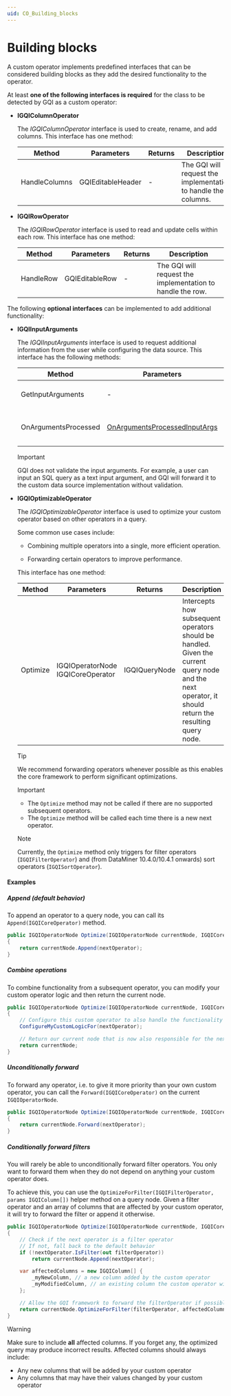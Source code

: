 ```yaml
---
uid: CO_Building_blocks
---
```


# Building blocks

A custom operator implements predefined interfaces that can be considered building blocks as they add the desired functionality to the operator.

At least **one of the following interfaces is required** for the class to be detected by GQI as a custom operator:

- **IGQIColumnOperator**

  The *IGQIColumnOperator* interface is used to create, rename, and add columns. This interface has one method:

  | **Method** | **Parameters** | **Returns** | **Description** |
  |--|--|--|--|
  | HandleColumns | GQIEditableHeader | - | The GQI will request the implementation to handle the columns. |

- **IGQIRowOperator**

  The *IGQIRowOperator* interface is used to read and update cells within each row. This interface has one method:

  | **Method** | **Parameters** | **Returns** | **Description** |
  |--|--|--|--|
  | HandleRow | GQIEditableRow | - | The GQI will request the implementation to handle the row. |

The following **optional interfaces** can be implemented to add additional functionality:

- **IGQIInputArguments**

  The *IGQIInputArguments* interface is used to request additional information from the user while configuring the data source. This interface has the following methods:

  | **Method** | **Parameters** | **Returns** | **Description** |
  |--|--|--|--|
  | GetInputArguments | - | GQIArgument[] | Asks the user for additional information during data source configuration. |
  | OnArgumentsProcessed | [OnArgumentsProcessedInputArgs](xref:GQI_OnArgumentsProcessedInputArgs) | OnArgumentsProcessedOutputArgs | Indicates that the arguments have been processed. The processed arguments can be found in the *OnArgumentsProcessedInputArgs*. |

  > [!IMPORTANT]
  > GQI does not validate the input arguments. For example, a user can input an SQL query as a text input argument, and GQI will forward it to the custom data source implementation without validation.

- **IGQIOptimizableOperator**

  The *IGQIOptimizableOperator* interface is used to optimize your custom operator based on other operators in a query.

  Some common use cases include:

  - Combining multiple operators into a single, more efficient operation.

  - Forwarding certain operators to improve performance.

  This interface has one method:

  | **Method** | **Parameters** | **Returns** | **Description** |
  |--|--|--|--|
  | Optimize | IGQIOperatorNode<br>IGQICoreOperator | IGQIQueryNode | Intercepts how subsequent operators should be handled. Given the current query node and the next operator, it should return the resulting query node. |

  > [!TIP]
  > We recommend forwarding operators whenever possible as this enables the core framework to perform significant optimizations.

  > [!IMPORTANT]
  >
  > - The `Optimize` method may not be called if there are no supported subsequent operators.
  > - The `Optimize` method will be called each time there is a new next operator.

  > [!NOTE]
  > Currently, the `Optimize` method only triggers for filter operators (`IGQIFilterOperator`) and (from DataMiner 10.4.0/10.4.1 onwards<!-- RN 37806 -->) sort operators (`IGQISortOperator`).

#### Examples

##### Append (default behavior)

To append an operator to a query node, you can call its `Append(IGQICoreOperator)` method.

```csharp
public IGQIOperatorNode Optimize(IGQIOperatorNode currentNode, IGQICoreOperator nextOperator)
{
    return currentNode.Append(nextOperator);
}
```

##### Combine operations

To combine functionality from a subsequent operator, you can modify your custom operator logic and then return the current node.

```csharp
public IGQIOperatorNode Optimize(IGQIOperatorNode currentNode, IGQICoreOperator nextOperator)
{
    // Configure this custom operator to also handle the functionality of the next operator
    ConfigureMyCustomLogicFor(nextOperator);

    // Return our current node that is now also responsible for the next operation
    return currentNode;
}
```

##### Unconditionally forward

To forward any operator, i.e. to give it more priority than your own custom operator, you can call the `Forward(IGQICoreOperator)` on the current `IGQIOperatorNode`.

```csharp
public IGQIOperatorNode Optimize(IGQIOperatorNode currentNode, IGQICoreOperator nextOperator)
{
    return currentNode.Forward(nextOperator);
}
```

##### Conditionally forward filters

You will rarely be able to unconditionally forward filter operators. You only want to forward them when they do not depend on anything your custom operator does.

To achieve this, you can use the `OptimizeForFilter(IGQIFilterOperator, params IGQIColumn[])` helper method on a query node.
Given a filter operator and an array of columns that are affected by your custom operator, it will try to forward the filter or append it otherwise.

```csharp
public IGQIOperatorNode Optimize(IGQIOperatorNode currentNode, IGQICoreOperator nextOperator)
{
    // Check if the next operator is a filter operator
    // If not, fall back to the default behavior
    if (!nextOperator.IsFilter(out filterOperator))
        return currentNode.Append(nextOperator);

    var affectedColumns = new IGQIColumn[] {
        _myNewColumn, // a new column added by the custom operator
        _myModifiedColumn, // an existing column the custom operator will modify
    };

    // Allow the GQI framework to forward the filterOperator if possible
    return currentNode.OptimizeForFilter(filterOperator, affectedColumns);
}
```

> [!WARNING]
> Make sure to include **all** affected columns.
> If you forget any, the optimized query may produce incorrect results.
> Affected columns should always include:
>
> - Any new columns that will be added by your custom operator
> - Any columns that may have their values changed by your custom operator
